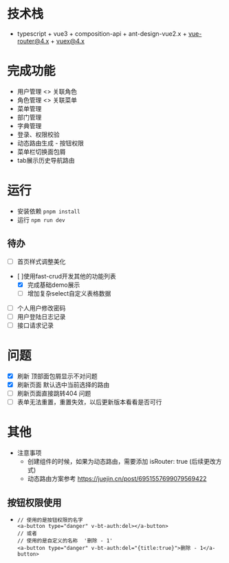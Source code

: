 # 技术栈
- typescript + vue3 + composition-api + ant-design-vue2.x + vue-router@4.x + vuex@4.x

# 完成功能

- 用户管理 <> 关联角色
- 角色管理 <> 关联菜单
- 菜单管理
- 部门管理
- 字典管理
- 登录、权限校验
- 动态路由生成 - 按钮权限
- 菜单栏切换面包屑
- tab展示历史导航路由
# 运行
- 安装依赖 `pnpm install`
- 运行 `npm run dev`

## 待办
- [ ] 首页样式调整美化
- [ ]使用fast-crud开发其他的功能列表
  - [x]  完成基础demo展示
  - [ ]  增加复杂select自定义表格数据
- [ ] 个人用户修改密码
- [ ] 用户登陆日志记录
- [ ] 接口请求记录
# 问题
- [x] 刷新 顶部面包屑显示不对问题
- [x] 刷新页面  默认选中当前选择的路由
- [ ] 刷新页面直接跳转404 问题
- [ ] 表单无法重置，重置失效，以后更新版本看看是否可行

# 其他
- 注意事项
  - 创建组件的时候，如果为动态路由，需要添加 isRouter: true (后续更改方式)
  - 动态路由方案参考 https://juejin.cn/post/6951557699079569422

## 按钮权限使用
- ```vue
  // 使用的是按钮权限的名字
  <a-button type="danger" v-bt-auth:del></a-button>
  // 或者
  // 使用的是自定义的名称  '删除 - 1'
  <a-button type="danger" v-bt-auth:del="{title:true}">删除 - 1</a-button>
  ```
